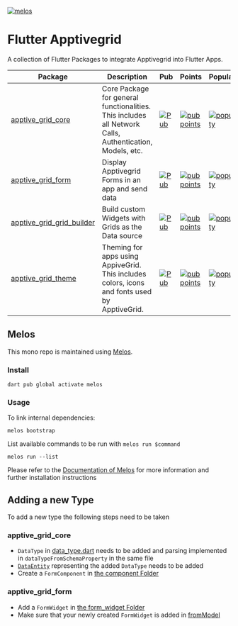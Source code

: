 [![melos](https://img.shields.io/badge/maintained%20with-melos-f700ff.svg?style=plastic)](https://github.com/invertase/melos)
# Flutter Apptivegrid #

A collection of Flutter Packages to integrate Apptivegrid into Flutter Apps.

| Package | Description | Pub | Points | Popularity | Likes 
| ------- | ----------- | --- | ------ | ---------- | -----
| [apptive_grid_core](packages/apptive_grid_core) | Core Package for general functionalities. This includes all Network Calls, Authentication, Models, etc. | [![Pub](https://img.shields.io/pub/v/apptive_grid_core.svg)](https://pub.dartlang.org/packages/apptive_grid_core) | [![pub points](https://badges.bar/apptive_grid_core/pub%20points)](https://pub.dev/packages/apptive_grid_core/score) | [![popularity](https://badges.bar/apptive_grid_core/popularity)](https://pub.dev/packages/apptive_grid_core/score) | [![likes](https://badges.bar/apptive_grid_core/likes)](https://pub.dev/packages/apptive_grid_core/score)
| [apptive_grid_form](packages/apptive_grid_form) | Display Apptivegrid Forms in an app and send data | [![Pub](https://img.shields.io/pub/v/apptive_grid_form.svg)](https://pub.dartlang.org/packages/apptive_grid_form) | [![pub points](https://badges.bar/apptive_grid_form/pub%20points)](https://pub.dev/packages/apptive_grid_form/score) | [![popularity](https://badges.bar/apptive_grid_form/popularity)](https://pub.dev/packages/apptive_grid_form/score) | [![likes](https://badges.bar/apptive_grid_form/likes)](https://pub.dev/packages/apptive_grid_form/score)
| [apptive_grid_grid_builder](packages/apptive_grid_grid_builder) | Build custom Widgets with Grids as the Data source | [![Pub](https://img.shields.io/pub/v/apptive_grid_grid_builder.svg)](https://pub.dartlang.org/packages/apptive_grid_grid_builder) | [![pub points](https://badges.bar/apptive_grid_grid_builder/pub%20points)](https://pub.dev/packages/apptive_grid_grid_builder/score) | [![popularity](https://badges.bar/apptive_grid_grid_builder/popularity)](https://pub.dev/packages/apptive_grid_grid_builder/score) | [![likes](https://badges.bar/apptive_grid_grid_builder/likes)](https://pub.dev/packages/apptive_grid_grid_builder/score)
| [apptive_grid_theme](packages/apptive_grid_theme) | Theming for apps using AppiveGrid. This includes colors, icons and fonts used by ApptiveGrid. | [![Pub](https://img.shields.io/pub/v/apptive_grid_theme.svg)](https://pub.dartlang.org/packages/apptive_grid_theme) | [![pub points](https://badges.bar/apptive_grid_theme/pub%20points)](https://pub.dev/packages/apptive_grid_theme/score) | [![popularity](https://badges.bar/apptive_grid_theme/popularity)](https://pub.dev/packages/apptive_grid_theme/score) | [![likes](https://badges.bar/apptive_grid_theme/likes)](https://pub.dev/packages/apptive_grid_theme/score)

## Melos

This mono repo is maintained using [Melos](https://github.com/invertase/melos). 
### Install
```
dart pub global activate melos
```
### Usage
To link internal dependencies:
```
melos bootstrap
```
List available commands to be run with `melos run $command`
```
melos run --list
```
Please refer to the [Documentation of Melos](https://docs.page/invertase/melos) for more information and further installation instructions

## Adding a new Type

To add a new type the following steps need to be taken

### apptive_grid_core

- `DataType` in [data_type.dart](packages/apptive_grid_core/lib/model/data_type.dart) needs to be added and parsing implemented in `dataTypeFromSchemaProperty` in the same file
- [`DataEntity`](packages/apptive_grid_core/lib/model/data_entity.dart) representing the added `DataType` needs to be added
- Create a `FormComponent` in [the component Folder](packages/apptive_grid_core/lib/model/form/component)


### apptive_grid_form
- Add a `FormWidget` in [the form_widget Folder](packages/apptive_grid_form/lib/widgets/form_widget)
- Make sure that your newly created `FormWidget` is added in [fromModel](packages/apptive_grid_form/lib/widgets/form_widget/form_widget.dart)